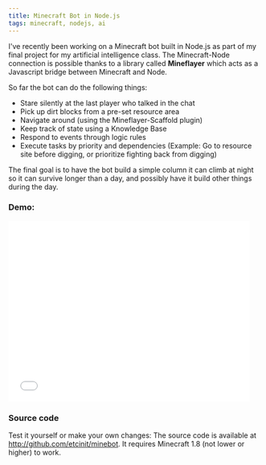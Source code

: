 ```yaml
---
title: Minecraft Bot in Node.js
tags: minecraft, nodejs, ai
---
```


I've recently been working on a Minecraft bot built in Node.js as part of my final project for my artificial intelligence class. The Minecraft-Node connection is possible thanks to a library called __Mineflayer__ which acts as a Javascript bridge between Minecraft and Node.

So far the bot can do the following things:

- Stare silently at the last player who talked in the chat
- Pick up dirt blocks from a pre-set resource area
- Navigate around (using the Mineflayer-Scaffold plugin)
- Keep track of state using a Knowledge Base
- Respond to events through logic rules
- Execute tasks by priority and dependencies (Example: Go to resource site before digging, or prioritize fighting back from digging)

The final goal is to have the bot build a simple column it can climb at night so it can survive longer than a day, and possibly have it build other things during the day.

### Demo:

<iframe width="480" height="360" src="//www.youtube.com/embed/6Fk0kv0LM3g?rel=0" frameborder="0" allowfullscreen></iframe>

### Source code

Test it yourself or make your own changes: The source code is available at http://github.com/etcinit/minebot. It requires Minecraft 1.8 (not lower or higher) to work.
